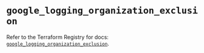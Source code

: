 # `google_logging_organization_exclusion`

Refer to the Terraform Registry for docs: [`google_logging_organization_exclusion`](https://registry.terraform.io/providers/hashicorp/google-beta/6.14.0/docs/resources/google_logging_organization_exclusion).
